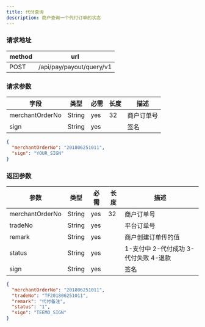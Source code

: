 ```yaml
---
title: 代付查询
description: 商户查询一个代付订单的状态
---
```


### 请求地址

| method | url                      |
| ------ | ------------------------ |
| POST   | /api/pay/payout/query/v1 |

### 请求参数

| 字段            | 类型   | 必需 | 长度 | 描述       |
| --------------- | ------ | ---- | ---- | ---------- |
| merchantOrderNo | String | yes  | 32   | 商户订单号 |
| sign            | String | yes  |      | 签名       |

```json title=请求示例
{
  "merchantOrderNo": "201806251011",
  "sign": "YOUR_SIGN"
}
```

### 返回参数

| 参数            | 类型   | 必需 | 长度 | 描述                                  |
| --------------- | ------ | ---- | ---- | ------------------------------------- |
| merchantOrderNo | String | yes  | 32   | 商户订单号                            |
| tradeNo         | String | yes  |      | 平台订单号                            |
| remark          | String | yes  |      | 商户创建订单传的值                    |
| status          | String | yes  |      | 1-支付中 2-代付成功 3-代付失败 4-退款 |
| sign            | String | yes  |      | 签名                                  |

```json title=返回示例
{
  "merchantOrderNo": "201806251011",
  "tradeNo": "TF201806251011",
  "remark": "代付备注",
  "status": "1",
  "sign": "TEEMO_SIGN"
}
```
